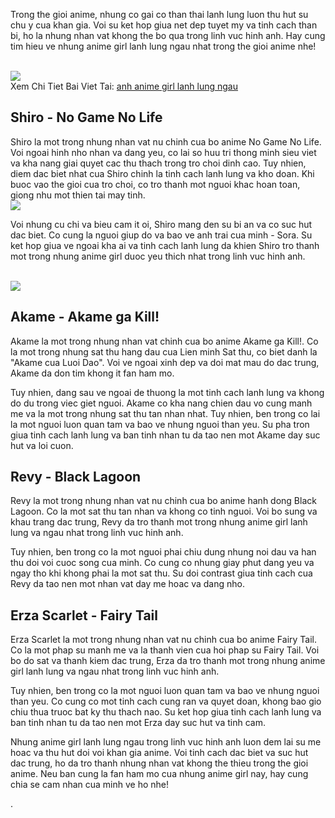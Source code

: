 <p>Trong the gioi anime, nhung co gai co than thai lanh lung luon thu hut su chu y cua khan gia. Voi su ket hop giua net dep tuyet my va tinh cach than bi, ho la nhung nhan vat khong the bo qua trong linh vuc hinh anh. Hay cung tim hieu ve nhung anime girl lanh lung ngau nhat trong the gioi anime nhe!</p><br><img src="https://khoanhdepemo.com/wp-content/uploads/2024/12/image-2543.png"></br>
Xem Chi Tiet Bai Viet Tai: <a href="https://khoanhdepemo.com/tong-hop-100-hinh-anh-anime-girl-lanh-lung-ngau/">anh anime girl lanh lung ngau</a><h2>Shiro - No Game No Life</h2><p>Shiro la mot trong nhung nhan vat nu chinh cua bo anime No Game No Life. Voi ngoai hinh nho nhan va dang yeu, co lai so huu tri thong minh sieu viet va kha nang giai quyet cac thu thach trong tro choi dinh cao. Tuy nhien, diem dac biet nhat cua Shiro chinh la tinh cach lanh lung va kho doan. Khi buoc vao the gioi cua tro choi, co tro thanh mot nguoi khac hoan toan, giong nhu mot thien tai may tinh.<br><img src="https://anhdephd.vn/wp-content/uploads/2022/04/anh-anime-nu-cam-sung-mat-tim.jpg"></br><p>Voi nhung cu chi va bieu cam it oi, Shiro mang den su bi an va co suc hut dac biet. Co cung la nguoi giup do va bao ve anh trai cua minh - Sora. Su ket hop giua ve ngoai kha ai va tinh cach lanh lung da khien Shiro tro thanh mot trong nhung anime girl duoc yeu thich nhat trong linh vuc hinh anh.</p><br><img src="https://anhdephd.vn/wp-content/uploads/2022/04/anh-anime-nu-cam-sung-tram-tu.jpg"></br><h2>Akame - Akame ga Kill!</h2><p>Akame la mot trong nhung nhan vat chinh cua bo anime Akame ga Kill!. Co la mot trong nhung sat thu hang dau cua Lien minh Sat thu, co biet danh la "Akame cua Luoi Dao". Voi ve ngoai xinh dep va doi mat mau do dac trung, Akame da don tim khong it fan ham mo.<p>Tuy nhien, dang sau ve ngoai de thuong la mot tinh cach lanh lung va khong do du trong viec giet nguoi. Akame co kha nang chien dau vo cung manh me va la mot trong nhung sat thu tan nhan nhat. Tuy nhien, ben trong co lai la mot nguoi luon quan tam va bao ve nhung nguoi than yeu. Su pha tron giua tinh cach lanh lung va ban tinh nhan tu da tao nen mot Akame day suc hut va loi cuon.</p><h2>Revy - Black Lagoon</h2><p>Revy la mot trong nhung nhan vat nu chinh cua bo anime hanh dong Black Lagoon. Co la mot sat thu tan nhan va khong co tinh nguoi. Voi bo sung va khau trang dac trung, Revy da tro thanh mot trong nhung anime girl lanh lung va ngau nhat trong linh vuc hinh anh.<p>Tuy nhien, ben trong co la mot nguoi phai chiu dung nhung noi dau va han thu doi voi cuoc song cua minh. Co cung co nhung giay phut dang yeu va ngay tho khi khong phai la mot sat thu. Su doi contrast giua tinh cach cua Revy da tao nen mot nhan vat day me hoac va dang nho.</p><h2>Erza Scarlet - Fairy Tail</h2><p>Erza Scarlet la mot trong nhung nhan vat nu chinh cua bo anime Fairy Tail. Co la mot phap su manh me va la thanh vien cua hoi phap su Fairy Tail. Voi bo do sat va thanh kiem dac trung, Erza da tro thanh mot trong nhung anime girl lanh lung va ngau nhat trong linh vuc hinh anh.</p><p>Tuy nhien, ben trong co la mot nguoi luon quan tam va bao ve nhung nguoi than yeu. Co cung co mot tinh cach cung ran va quyet doan, khong bao gio chiu thua truoc bat ky thu thach nao. Su ket hop giua tinh cach lanh lung va ban tinh nhan tu da tao nen mot Erza day suc hut va tinh cam.</p><p>Nhung anime girl lanh lung ngau trong linh vuc hinh anh luon dem lai su me hoac va thu hut doi voi khan gia anime. Voi tinh cach dac biet va suc hut dac trung, ho da tro thanh nhung nhan vat khong the thieu trong the gioi anime. Neu ban cung la fan ham mo cua nhung anime girl nay, hay cung chia se cam nhan cua minh ve ho nhe!</p><p>.</p>
